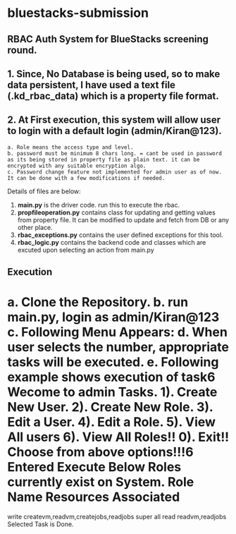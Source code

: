 # bluestacks-submission
## RBAC Auth System for BlueStacks screening round.
## 1. Since, No Database is being used, so to make data persistent, I have used a text file (.kd_rbac_data) which is a property file format.
## 2. At First execution, this system will allow user to login with a default login (admin/Kiran@123).
    a. Role means the access type and level.
    b. password must be minimum 8 chars long. = cant be used in password as its being stored in property file as plain text. it can be encrypted with any suitable encryption algo.
    c. Password change feature not implemented for admin user as of now. It can be done with a few modifications if needed.

Details of files are below:
1. **main.py** is the driver code. run this to execute the rbac.
2. **propfileoperation.py** contains class for updating and getting values from property file. It can be modified to update and fetch from DB or any other place.
3. **rbac_exceptions.py** contains the user defined exceptions for this tool.
4. **rbac_logic.py** contains the backend code and classes which are excuted upon selecting an action from main.py

## Execution
   a. Clone the Repository.
   b. run main.py, login as admin/Kiran@123
   c. Following Menu Appears:
   d. When user selects the number, appropriate tasks will be executed.
   e. Following example shows execution of task6
   Wecome to admin Tasks.
1). Create New User.
2). Create New Role.
3). Edit a User.
4). Edit a Role.
5). View All users
6). View All Roles!!
0). Exit!!
Choose from above options!!!6
Entered Execute
Below Roles currently exist on System.
Role Name       Resources Associated
==============================
write           createvm,readvm,createjobs,readjobs
super           all
read            readvm,readjobs
Selected Task is Done.


